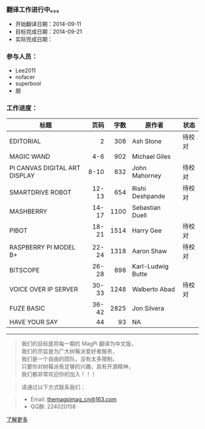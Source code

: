 ﻿### 翻译工作进行中。。。

* 开始翻译日期：2014-09-11
* 目标完成日期：2014-09-21
* 实际完成日期：

### 参与人员：
* Lee2011
* nofacer
* superbool
* 朋

### 工作进度：

标题 | 页码 | 字数 | 原作者 | 状态
|---|---:|---:|---|---|
EDITORIAL | 2 | 308 | Ash Stone | 待校对
MAGIC WAND | 4-6 | 902 | Michael Giles | 
PI CANVAS DIGITAL ART DISPLAY | 8-10 | 832 | John Mahorney | 待校对 
SMARTDRIVE ROBOT | 12-13 | 654 | Rishi Deshpande | 待校对 
MASHBERRY | 14-17 | 1100 | Sebastian Duell | 
PIBOT | 18-21 | 1514 | Harry Gee | 待校对
RASPBERRY PI MODEL B+ | 22-24 | 1318 | Aaron Shaw | 待校对
BITSCOPE | 26-28 | 898 | Karl-Ludwig Butte | 
VOICE OVER IP SERVER | 30-33 | 1248 | Walberto Abad | 待校对
FUZE BASIC | 36-42 | 2825 | Jon Silvera | 
HAVE YOUR SAY | 44 | 93 | NA |  

----------------------------------
> 我们的目标是将每一期的 MagPi 翻译为中文版，  
> 我们的宗旨是为广大树莓派爱好者服务，  
> 我们是一个自由的团队，没有太多限制，  
> 只要你对树莓派有足够的兴趣，具有开源精神，  
> 我们都非常欢迎你的加入！！！  

> 请通过以下方式联系我们：

> *  Email: themagpimag_cn@163.com
> *  QQ群: 224020158

[了解更多](https://github.com/themagpimag-cn/StarterGuide/wiki)
